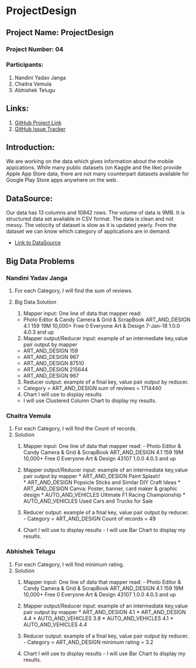 # ProjectDesign
## Project Name: ProjectDesign
### Project Number: 04
### Participants:
1. Nandini Yadav Janga
1. Chaitra Vemula
1. Abhishek Telugu
## Links:
1. [GitHub Project Link](https://github.com/nandiniyadavjanga/ProjectDesign)
1. [GitHub Issue Tracker](https://github.com/nandiniyadavjanga/ProjectDesign/issues)
## Introduction: 
We are working on the data which gives information about the mobile appications. While many public datasets (on Kaggle and the like) provide Apple App Store data, there are not many counterpart datasets available for Google Play Store apps anywhere on the web. 
## DataSource: 
Our data has 13 columns and 10842 rows. The volume of data is 9MB. It is structured data set available in CSV format. The data is clean and not messy. The velocity of dataset is slow as it is updated yearly. From the dataset we can know which category of applications are in demand.
- [Link to DataSource](https://www.kaggle.com/lava18/google-play-store-apps#googleplaystore.csv)

## Big Data Problems
### Nandini Yadav Janga
1. For each Category, I will find the sum of reviews. 
2. Big Data Solution
   1. Mapper input: One line of data that mapper read:
     - Photo Editor & Candy Camera & Grid & ScrapBook	ART_AND_DESIGN	4.1	159	19M	10,000+	Free	0	Everyone	Art & Design	7-Jan-18	1.0.0	4.0.3 and up
   2. Mapper output/Reducer input: example of an intermediate key,value pair output by mapper
     * ART_AND_DESIGN	159
     * ART_AND_DESIGN	967
     * ART_AND_DESIGN	87510
     * ART_AND_DESIGN	215644
     * ART_AND_DESIGN	967

   3. Reducer output:  example of a final key, value pair output by reducer.
     - Category = ART_AND_DESIGN   sum of reviews = 1714440
   4. Chart I will use to display results
     - I will use Clustered Column Chart to display my results.

### Chaitra Vemula
1. For each Category, I will find the Count of records.
2. Solution
     1. Mapper input: One line of data that mapper read:
       - Photo Editor & Candy Camera & Grid & ScrapBook	ART_AND_DESIGN	4.1	159	19M	10,000+	Free	0	Everyone	Art & Design	              43107	1.0.0	   4.0.3 and up	
     2. Mapper output/Reducer input: example of an intermediate key,value pair output by mapper
       * ART_AND_DESIGN        Paint Splash!  
       * ART_AND_DESIGN        Popsicle Sticks and Similar DIY Craft Ideas
       * ART_AND_DESIGN        Canva: Poster, banner, card maker & graphic design
       * AUTO_AND_VEHICLES     Ultimate F1 Racing Championship
       * AUTO_AND_VEHICLES     Used Cars and Trucks for Sale

     3. Reducer output:  example of a final key, value pair output by reducer.
       - Category = ART_AND_DESIGN     Count of records = 49
   
     4. Chart I will use to display results
       - I will use Bar Chart to display my results.

### Abhishek Telugu
1. For each Category, I will find minimum rating.
2. Solution
     1. Mapper input: One line of data that mapper read:
       - Photo Editor & Candy Camera & Grid & ScrapBook	ART_AND_DESIGN	4.1	159	19M	10,000+	Free	0	Everyone	Art & Design	43107	1.0.0	   4.0.3 and up	
     2. Mapper output/Reducer input: example of an intermediate key,value pair output by mapper
       * ART_AND_DESIGN        4.1
       * ART_AND_DESIGN        4.4
       * AUTO_AND_VEHICLES     3.8
       * AUTO_AND_VEHICLES     4.1
       * AUTO_AND_VEHICLES     4.4
            

     3. Reducer output:  example of a final key, value pair output by reducer.
       - Category = ART_AND_DESIGN     minimum rating = 3.2
   
     4. Chart I will use to display results
       - I will use Bar Chart to display my results.

